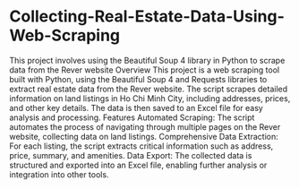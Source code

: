 # Collecting-Real-Estate-Data-Using-Web-Scraping
This project involves using the Beautiful Soup 4 library in Python to scrape data from the Rever website
Overview
This project is a web scraping tool built with Python, using the Beautiful Soup 4 and Requests libraries to extract real estate data from the Rever website. The script scrapes detailed information on land listings in Ho Chi Minh City, including addresses, prices, and other key details. The data is then saved to an Excel file for easy analysis and processing.
Features
Automated Scraping: The script automates the process of navigating through multiple pages on the Rever website, collecting data on land listings.
Comprehensive Data Extraction: For each listing, the script extracts critical information such as address, price, summary, and amenities.
Data Export: The collected data is structured and exported into an Excel file, enabling further analysis or integration into other tools.
